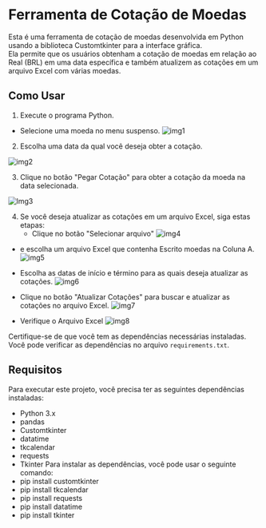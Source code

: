 # Ferramenta de Cotação de Moedas

Esta é uma ferramenta de cotação de moedas desenvolvida em Python usando a biblioteca Customtkinter para a interface gráfica.  
Ela permite que os usuários obtenham a cotação de moedas em relação ao Real (BRL) em uma data específica e também atualizem as cotações em um arquivo Excel com várias moedas.

## Como Usar

1. Execute o programa Python. 
 - Selecione uma moeda no menu suspenso.
![img1](https://github.com/Lucasapn2/Interface-grafica-cotacao/assets/129186705/25607afa-db3f-487c-b25a-091190c551af)



  
2. Escolha uma data da qual você deseja obter a cotação.

![img2](https://github.com/Lucasapn2/Interface-grafica-cotacao/assets/129186705/aaf0b610-8216-4341-8de8-cb744941a39d)



3. Clique no botão "Pegar Cotação" para obter a cotação da moeda na data selecionada.

![Img3](https://github.com/Lucasapn2/Interface-grafica-cotacao/assets/129186705/ce87bf48-a550-4bfa-a254-1e2199205ac1)




4. Se você deseja atualizar as cotações em um arquivo Excel, siga estas etapas:
   - Clique no botão "Selecionar arquivo"
![img4](https://github.com/Lucasapn2/Interface-grafica-cotacao/assets/129186705/5294191f-9555-4bf2-ac64-a4127ab17fb1)

  -  e escolha um arquivo Excel que contenha Escrito moedas na Coluna A.
 ![img5](https://github.com/Lucasapn2/Interface-grafica-cotacao/assets/129186705/a84ed82b-d860-48d0-8135-78cd48c855cb)


   - Escolha as datas de início e término para as quais deseja atualizar as cotações.
   ![img6](https://github.com/Lucasapn2/Interface-grafica-cotacao/assets/129186705/c78ece87-f6bc-463b-9dc7-27bd83af6294)


   
   - Clique no botão "Atualizar Cotações" para buscar e atualizar as cotações no arquivo Excel.
    ![img7](https://github.com/Lucasapn2/Interface-grafica-cotacao/assets/129186705/a3539510-b18c-46e6-8fc9-e0f20ca8e0dd)

     
   - Verifique o Arquivo Excel
   ![img8](https://github.com/Lucasapn2/Interface-grafica-cotacao/assets/129186705/5684eed0-a0da-43b8-9c6f-4184cba04923)

Certifique-se de que você tem as dependências necessárias instaladas. Você pode verificar as dependências no arquivo `requirements.txt`.

## Requisitos

Para executar este projeto, você precisa ter as seguintes dependências instaladas:

- Python 3.x
- pandas
- Customtkinter
- datatime
- tkcalendar
- requests
- Tkinter
Para instalar as dependências, você pode usar o seguinte comando:
- pip install customtkinter
- pip install tkcalendar
- pip install requests
- pip install datatime
- pip install tkinter

